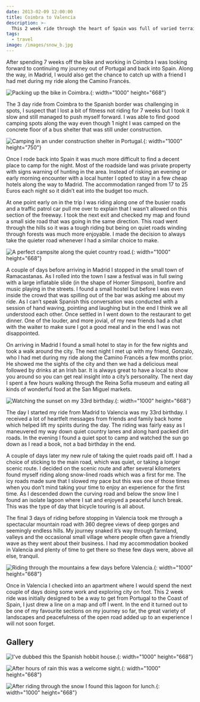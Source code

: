 ```yaml
---
date: 2013-02-09 12:00:00
title: Coimbra to Valencia 
description: >-
  This 2 week ride through the heart of Spain was full of varied terrain and mixed weather conditions. With rolling hills, mountain climbs and even some snow along the way I was always kept on my toes and enjoyed every minute of it. 
tags:
  - travel
image: /images/snow_b.jpg
---
```

After spending 7 weeks off the bike and working in Coimbra I was looking forward to continuing my journey out of Portugal and back into Spain. Along the way, in Madrid, I would also get the chance to catch up with a friend I had met during my ride along the Camino Francés.

![Packing up the bike in Coimbra.](/images/packing_up_b.jpg){: width="1000" height="668"}

The 3 day ride from Coimbra to the Spanish border was challenging in spots, I suspect that I lost a bit of fitness not riding for 7 weeks but I took it slow and still managed to push myself forward. I was able to find good camping spots along the way even though 1 night I was camped on the concrete floor of a bus shelter that was still under construction.

![Camping in an under construction shelter in Portugal.](/images/concrete_camping_b.jpg){: width="1000" height="750"}

Once I rode back into Spain it was much more difficult to find a decent place to camp for the night. Most of the roadside land was private property with signs warning of hunting in the area. Instead of risking an evening or early morning encounter with a local hunter I opted to stay in a few cheap hotels along the way to Madrid. The accommodation ranged from 17 to 25 Euros each night so it didn’t eat into the budget too much.

At one point early on in the trip I was riding along one of the busier roads and a traffic patrol car pull me over to explain that I wasn’t allowed on this section of the freeway. I took the next exit and checked my map and found a small side road that was going in the same direction. This road went through the hills so it was a tough riding but being on quiet roads winding through forests was much more enjoyable. I made the decision to always take the quieter road whenever I had a similar choice to make.

![A perfect campsite along the quiet country road.](/images/camping_in_portugal_b.jpg){: width="1000" height="668"}

A couple of days before arriving in Madrid I stopped in the small town of Ramacastanas. As I rolled into the town I saw a festival was in full swing with a large inflatable slide (in the shape of Homer Simpson), bonfire and music playing in the streets. I found a small hostel but before I was even inside the crowd that was spilling out of the bar was asking me about my ride. As I can’t speak Spanish this conversation was conducted with a session of hand waving, pointing and laughing but in the end I think we all understood each other. Once settled in I went down to the restaurant to get dinner. One of the louder, and more jovial, of my new friends had a chat with the waiter to make sure I got a good meal and in the end I was not disappointed.

On arriving in Madrid I found a small hotel to stay in for the few nights and took a walk around the city. The next night I met up with my friend, Gonzalo, who I had met during my ride along the Camino Francés a few months prior. He showed me the sights of the city and then we had a delicious meal followed by drinks at an Irish bar. It is always great to have a local to show you around so you can get real insight into a city’s personality. The next day I spent a few hours walking through the Reina Sofia museum and eating all kinds of wonderful food at the San Miguel markets.

![Watching the sunset on my 33rd birthday.](/images/birthday_camping_b.jpg){: width="1000" height="668"}

The day I started my ride from Madrid to Valencia was my 33rd birthday. I received a lot of heartfelt messages from friends and family back home which helped lift my spirits during the day. The riding was fairly easy as I maneuvered my way down quiet country lanes and along hard packed dirt roads. In the evening I found a quiet spot to camp and watched the sun go down as I read a book, not a bad birthday in the end.

A couple of days later my new rule of taking the quiet roads paid off. I had a choice of sticking to the main road, which was quiet, or taking a longer scenic route. I decided on the scenic route and after several kilometers found myself riding along snow-lined roads which was a first for me. The icy roads made sure that I slowed my pace but this was one of those times when you don’t mind taking your time to enjoy an experience for the first time. As I descended down the curving road and below the snow line I found an isolate lagoon where I sat and enjoyed a peaceful lunch break. This was the type of day that bicycle touring is all about.

The final 3 days of riding before stopping in Valencia took me through a spectacular mountain road with 360 degree views of deep gorges and seemingly endless hills. My journey snaked it’s way through farmland, valleys and the occasional small village where people often gave a friendly wave as they went about their business. I had my accommodation booked in Valencia and plenty of time to get there so these few days were, above all else, tranquil.

![Riding through the mountains a few days before Valencia.](/images/bridge_road_b.jpg){: width="1000" height="668"}

Once in Valencia I checked into an apartment where I would spend the next couple of days doing some work and exploring city on foot. This 2 week ride was initially designed to be a way to get from Portugal to the Coast of Spain, I just drew a line on a map and off I went. In the end it turned out to be one of my favourite sections on my journey so far, the great variety of landscapes and peacefulness of the open road added up to an experience I will not soon forget.

## Gallery

![I've dubbed this the Spanish hobbit house.](/images/hobbit_house_b.jpg){: width="1000" height="668"}

![After hours of rain this was a welcome sight.](/images/rainbow_b.jpg){: width="1000" height="668"}

![After riding through the snow I found this lagoon for lunch.](/images/lagoon_lunch_b.jpg){: width="1000" height="668"}